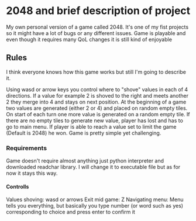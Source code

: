 # 2048 and brief description of project

My own personal version of a game called 2048. It's one of my fist projects so it might have a lot of bugs or any different issues.
Game is playable and even though it requires many QoL changes it is still kind of enjoyable

## Rules

I think everyone knows how this game works but still I'm going to describe it.

Using wasd or arrow keys you control where to "shove" values in each of 4 directions. If a value for example 2 is shoved to the right
and meets another 2 they merge into 4 and stays on next position. At the beginning of a game two values are generated (either 2 or 4) and
placed on random empty tiles. On start of each turn one more value is generated on a random empty tile. If there are no empty tiles to
generate new value, player has lost and has to go to main menu. If player is able to reach a value set to limit the game (Default is 2048)
he won. Game is pretty simple yet challenging. 

### Requirements

Game doesn't require almost anything just python interpreter and downloaded readchar library. I will change it to executable file but as for now it stays this way.

#### Controlls

Values shoving: wasd or arrows
Exit mid game: Z
Navigating menu: Menu tells you everything, but basically you type number (or word such as yes) corresponding to choice and press enter to confirm it